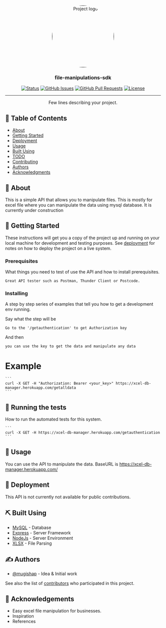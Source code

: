 <p align="center">
  <a href="" rel="noopener">
 <img style="border-radius:100%;" width=200px height=200px src="https://play-lh.googleusercontent.com/1nfAdJs2Ep2q1skM7QwJ1uHooWSbpFkbIBHhAX6EmdzEKmtk42713TiTU28mWlkcFKPA" alt="Project logo"></a>
</p>

<h3 align="center">file-manipulations-sdk</h3>

<div align="center">

[![Status](https://img.shields.io/badge/status-active-success.svg)]()
[![GitHub Issues](https://img.shields.io/github/issues/mugishap/file-manipulations-sdk.svg)](https://github.com/mugishap/file-manipulations-sdk/issues)
[![GitHub Pull Requests](https://img.shields.io/github/issues-pr/mugishap/file-manipulations-sdk.svg)](https://github.com/mugishap/file-manipulations-sdk/pulls)
[![License](https://img.shields.io/badge/license-MIT-blue.svg)](/LICENSE)

</div>

---

<p align="center"> Few lines describing your project.
    <br>
</p>

## 📝 Table of Contents

- [About](#about)
- [Getting Started](#getting_started)
- [Deployment](#deployment)
- [Usage](#usage)
- [Built Using](#built_using)
- [TODO](../TODO.md)
- [Contributing](../CONTRIBUTING.md)
- [Authors](#authors)
- [Acknowledgments](#acknowledgement)

## 🧐 About <a id = "about"></a>

This is a simple API that allows you to manipulate files. This is mostly for excel file where you can manipulate the data using mysql database. It is currently under construction

## 🏁 Getting Started <a id = "getting_started"></a>

These instructions will get you a copy of the project up and running on your local machine for development and testing purposes. See [deployment](#deployment) for notes on how to deploy the project on a live system.

### Prerequisites

What things you need to test of use the API and how to install prerequisites.

```
Great API tester such as Postman, Thunder Client or Postcode.
```

### Installing

A step by step series of examples that tell you how to get a development env running.

Say what the step will be

```
Go to the '/getauthentication' to get Authorization key
```

And then

```
you can use the key to get the data and manipulate any data
```

# Example

    ```
    curl -X GET -H "Authorization: Bearer <your_key>" https://xcel-db-manager.herokuapp.com/getalldata
    ```

## 🔧 Running the tests <a id = "tests"></a>

How to run the automated tests for this system.

    ```
    curl -X GET -H https://xcel-db-manager.herokuapp.com/getauthentication
    ```

## 🎈 Usage <a id="usage"></a>

You can use the API to manipulate the data. BaseURL is https://xcel-db-manager.herokuapp.com/

## 🚀 Deployment <a id = "deployment"></a>

This API is not currently not available for public contributions.

## ⛏️ Built Using <a id = "built_using"></a>

- [MySQL](https://www.mongodb.com/) - Database
- [Express](https://expressjs.com/) - Server Framework
- [NodeJs](https://nodejs.org/en/) - Server Environment
- [XLSX](https://nodejs.org/en/) - File Parsing

## ✍️ Authors <a id = "authors"></a>

- [@mugishap](https://github.com/mugishap) - Idea & Initial work

See also the list of [contributors](https://github.com/mugishap/file-manipulations-sdk/contributors) who participated in this project.

## 🎉 Acknowledgements <a id = "acknowledgement"></a>

- Easy excel file manipulation for businesses.
- Inspiration
- References
